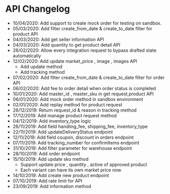 # API Changelog
*  10/04/2020: Add support to create mock order for testing on sandbox.
*  05/03/2020: Add filter create_from_date & create_to_date filter for product API
*  04/03/2020: Add get seller information API
*  04/03/2020: Add quantity to get product detail API
*  26/02/2020: Allow every integration request to bypass drafted state automatically
*  12/02/2020: Add update market_price , image , images API
    * Add update method
    * Add tracking method
*  07/02/2020: Add filter create_from_date & create_to_date filter for order API
*  06/02/2020: Add fee to order detail when order status is completed
*  10/01/2020: Add master_id , master_sku in get request,product API 
*  06/01/2020: Add mock order method in sandbox environment
*  02/01/2020: Add replay method for product request
*  26/12/2019: Return request_id & reason in tracking method
*  17/12/2019: Add manage product request method
*  04/12/2019: Add inventory_type logic
*  26/11/2019: Add field handling_fee, shipping_fee, inventory_type
*  22/11/2019: Add updateDeliveryStatus endpoint
*  12/11/2019: Add field coupon, discount in orders endpoint
*  07/11/2019: Add tracking_number for confirmItems endpoint
*  31/10/2019: Add filter parameter for warehouse endpoint
*  28/10/2019: Add order endpoint
*  15/10/2019: Add update sku method
    * Support update price , quantity , active of approved product
    * Each variant can have its own market price now
*  14/10/2019: Add create new product endpoint
*  07/10/2019: Add rate limit for API
*  23/09/2019: Add information method
